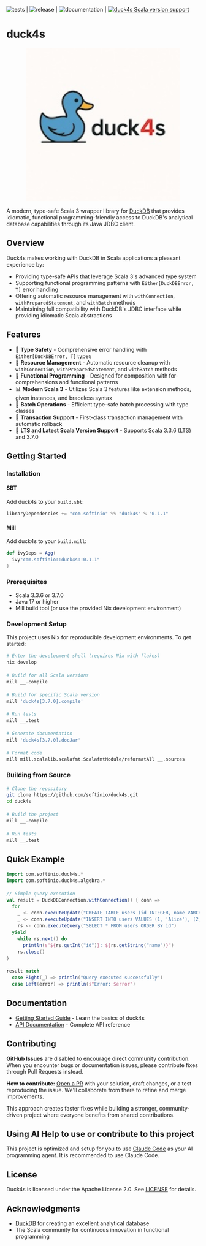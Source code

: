 
![tests](https://github.com/softinio/duck4s/actions/workflows/ci.yml/badge.svg) | ![release](https://github.com/softinio/duck4s/actions/workflows/release.yml/badge.svg)  | ![documentation](https://github.com/softinio/duck4s/actions/workflows/docs.yml/badge.svg) | [![duck4s Scala version support](https://index.scala-lang.org/softinio/duck4s/duck4s/latest.svg)](https://index.scala-lang.org/softinio/duck4s/duck4s)

# duck4s

<p align="center">
  <img src="duck4s/docs/_assets/images/duck4s_logo.jpeg" alt="Duck4s Logo" width="400">
</p>

A modern, type-safe Scala 3 wrapper library for [DuckDB](https://duckdb.org/) that provides idiomatic, functional programming-friendly access to DuckDB's analytical database capabilities through its Java JDBC client.

## Overview

Duck4s makes working with DuckDB in Scala applications a pleasant experience by:
- Providing type-safe APIs that leverage Scala 3's advanced type system
- Supporting functional programming patterns with `Either[DuckDBError, T]` error handling
- Offering automatic resource management with `withConnection`, `withPreparedStatement`, and `withBatch` methods
- Maintaining full compatibility with DuckDB's JDBC interface while providing idiomatic Scala abstractions

## Features

- 🦆 **Type Safety** - Comprehensive error handling with `Either[DuckDBError, T]` types
- 🔧 **Resource Management** - Automatic resource cleanup with `withConnection`, `withPreparedStatement`, and `withBatch` methods
- 🚀 **Functional Programming** - Designed for composition with for-comprehensions and functional patterns
- 📊 **Modern Scala 3** - Utilizes Scala 3 features like extension methods, given instances, and braceless syntax
- 🔄 **Batch Operations** - Efficient type-safe batch processing with type classes
- 💼 **Transaction Support** - First-class transaction management with automatic rollback
- 📱 **LTS and Latest Scala Version Support** - Supports Scala 3.3.6 (LTS) and 3.7.0

## Getting Started

### Installation

#### SBT

Add duck4s to your `build.sbt`:

```scala
libraryDependencies += "com.softinio" %% "duck4s" % "0.1.1"
```

#### Mill

Add duck4s to your `build.mill`:

```scala
def ivyDeps = Agg(
  ivy"com.softinio::duck4s::0.1.1"
)
```

### Prerequisites

- Scala 3.3.6 or 3.7.0
- Java 17 or higher
- Mill build tool (or use the provided Nix development environment)

### Development Setup

This project uses Nix for reproducible development environments. To get started:

```bash
# Enter the development shell (requires Nix with flakes)
nix develop

# Build for all Scala versions
mill __.compile

# Build for specific Scala version
mill 'duck4s[3.7.0].compile'

# Run tests
mill __.test

# Generate documentation
mill 'duck4s[3.7.0].docJar'

# Format code
mill mill.scalalib.scalafmt.ScalafmtModule/reformatAll __.sources
```

### Building from Source

```bash
# Clone the repository
git clone https://github.com/softinio/duck4s.git
cd duck4s

# Build the project
mill __.compile

# Run tests
mill __.test
```

## Quick Example

```scala
import com.softinio.duck4s.*
import com.softinio.duck4s.algebra.*

// Simple query execution
val result = DuckDBConnection.withConnection() { conn =>
  for
    _ <- conn.executeUpdate("CREATE TABLE users (id INTEGER, name VARCHAR)")
    _ <- conn.executeUpdate("INSERT INTO users VALUES (1, 'Alice'), (2, 'Bob')")
    rs <- conn.executeQuery("SELECT * FROM users ORDER BY id")
  yield
    while rs.next() do
      println(s"${rs.getInt("id")}: ${rs.getString("name")}")
    rs.close()
}

result match
  case Right(_) => println("Query executed successfully")
  case Left(error) => println(s"Error: $error")
```

## Documentation

- [Getting Started Guide](https://softinio.github.io/duck4s/docs/getting-started.html) - Learn the basics of duck4s
- [API Documentation](https://softinio.github.io/duck4s/) - Complete API reference

## Contributing

**GitHub Issues** are disabled to encourage direct community contribution. When you encounter bugs or documentation issues, please contribute fixes through Pull Requests instead.

**How to contribute:** [Open a PR](https://github.com/softinio/duck4s/pulls) with your solution, draft changes, or a test reproducing the issue. We'll collaborate from there to refine and merge improvements.

This approach creates faster fixes while building a stronger, community-driven project where everyone benefits from shared contributions.

## Using AI Help to use or contribute to this project

This project is optimized and setup for you to use [Claude Code](https://www.anthropic.com/claude-code) as your AI programming agent. It is recommended to use Claude Code.


## License

Duck4s is licensed under the Apache License 2.0. See [LICENSE](LICENSE) for details.

## Acknowledgments

- [DuckDB](https://duckdb.org/) for creating an excellent analytical database
- The Scala community for continuous innovation in functional programming
